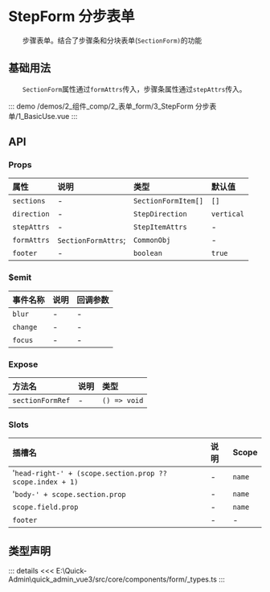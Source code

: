 # StepForm 分步表单

&emsp;&emsp;步骤表单。结合了步骤条和分块表单(`SectionForm)`的功能
## 基础用法

&emsp;&emsp;`SectionForm`属性通过`formAttrs`传入，步骤条属性通过`stepAttrs`传入。

::: demo 
/demos/2_组件_comp/2_表单_form/3_StepForm 分步表单/1_BasicUse.vue
:::


## API 

### Props

|属性|说明|类型|默认值|
|:---|:---|:---|:---|
|`sections`|-|`SectionFormItem[]`|`[]`|
|`direction`|-|`StepDirection`|`vertical`|
|`stepAttrs`|-|`StepItemAttrs`|-|
|`formAttrs`|`SectionFormAttrs`;|`CommonObj`|-|
|`footer`|-|`boolean`|`true`|

### $emit

|事件名称|说明|回调参数|
|:---|:---|:---|
|`blur`|-|-|
|`change`|-|-|
|`focus`|-|-|

### Expose

|方法名|说明|类型|
|:---|:---|:---|
|`sectionFormRef`|-|`() => void`|

### Slots

|插槽名|说明|Scope|
|:---|:---|:---|
|'`head-right-' + (scope.section.prop ?? scope.index + 1)`|-|`name`|
|'`body-' + scope.section.prop`|-|`name`|
|`scope.field.prop`|-|`name`|
|`footer`|-|-|


## 类型声明

::: details
<<< E:\Quick-Admin\quick_admin_vue3/src/core/components/form/_types.ts
:::  
